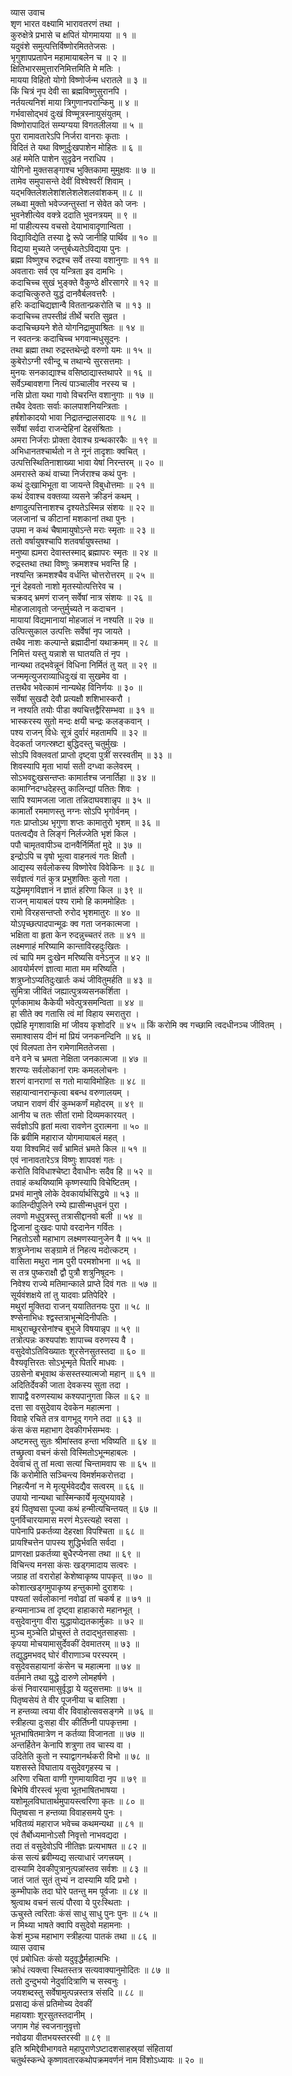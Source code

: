 व्यास उवाच  
शृण भारत वक्ष्यामि भारावतरणं तथा ।  
कुरुक्षेत्रे प्रभासे च क्षपितं योगमायया ॥ १ ॥  
यदुवंशे समुत्पत्तिर्विष्णोरमिततेजसः ।  
भृगुशापप्रतापेन महामायाबलेन च ॥ २ ॥  
क्षितिभारसमुत्तारनिमित्तमिति मे मतिः ।  
मायया विहितो योगो विष्णोर्जन्म धरातले ॥ ३ ॥  
किं चित्रं नृप देवी सा ब्रह्मविष्णुसुरानपि ।  
नर्तयत्यनिशं माया त्रिगुणानपरान्किमु ॥ ४ ॥  
गर्भवासोद्‌भवं दुःखं विण्मूत्रस्नायुसंयुतम् ।  
विष्णोरापादितं सम्यग्यया विगतलीलया ॥ ५ ॥  
पुरा रामावतारेऽपि निर्जरा वानराः कृताः ।  
विदितं ते यथा विष्णुर्दुःखपाशेन मोहितः ॥ ६ ॥  
अहं ममेति पाशेन सुदृढेन नराधिप ।  
योगिनो मुक्तसङ्गाश्च भुक्तिकामा मुमुक्षवः ॥ ७ ॥  
तामेव समुपासन्ते देवीं विश्वेश्वरीं शिवाम् ।  
यद्‌भक्तिलेशलेशांशलेशलेशलवांशकम् ॥ ८ ॥  
लब्ध्वा मुक्तो भवेज्जन्तुस्तां न सेवेत को जनः ।  
भुवनेशीत्येव वक्त्रे ददाति भुवनत्रयम् ॥ ९ ॥  
मां पाहीत्यस्य वचसो देयाभावादृणान्विता ।  
विद्याविद्येति तस्या द्वे रूपे जानीहि पार्थिव ॥ १० ॥  
विद्यया मुच्यते जन्तुर्बध्यतेऽविद्यया पुनः ।  
ब्रह्मा विष्णुश्च रुद्रश्च सर्वे तस्या वशानुगाः ॥ ११ ॥  
अवताराः सर्व एव यन्त्रिता इव दामभिः ।  
कदाचिच्च सुखं भुङ्क्ते वैकुण्ठे क्षीरसागरे ॥ १२ ॥  
कदाचित्कुरुते युद्धं दानवैर्बलवत्तरैः ।  
हरिः कदाचिद्यज्ञान्वै विततान्प्रकरोति च ॥ १३ ॥  
कदाचिच्च तपस्तीव्रं तीर्थे चरति सुव्रत ।  
कदाचिच्छयने शेते योगनिद्रामुपाश्रितः ॥ १४ ॥  
न स्वतन्त्रः कदाचिच्च भगवान्मधुसूदनः ।  
तथा ब्रह्मा तथा रुद्रस्तथेन्द्रो वरुणो यमः ॥ १५ ॥  
कुबेरोऽग्नी रवीन्दू च तथान्ये सुरसत्तमाः ।  
मुनयः सनकाद्याश्च वसिष्ठाद्यास्तथापरे ॥ १६ ॥  
सर्वेऽम्बावशगा नित्यं पाञ्चालीव नरस्य च ।  
नसि प्रोता यथा गावो विचरन्ति वशानुगाः ॥ १७ ॥  
तथैव देवताः सर्वाः कालपाशनियन्त्रिताः ।  
हर्षशोकादयो भावा निद्रातन्द्रालसादयः ॥ १८ ॥  
सर्वेषां सर्वदा राजन्देहिनां देहसंश्रिताः ।  
अमरा निर्जराः प्रोक्ता देवाश्च ग्रन्थकारकैः ॥ १९ ॥  
अभिधानतश्चार्थतो न ते नूनं तादृशाः क्वचित् ।  
उत्पत्तिस्थितिनाशाख्या भावा येषां निरन्तरम् ॥ २० ॥  
अमरास्ते कथं वाच्या निर्जराश्च कथं पुनः ।  
कथं दुःखाभिभूता वा जायन्ते विबुधोत्तमाः ॥ २१ ॥  
कथं देवाश्च वक्तव्या व्यसने क्रीडनं कथम् ।  
क्षणादुत्पत्तिनाशश्च दृश्यतेऽस्मिन्न संशयः ॥ २२ ॥  
जलजानां च कीटानां मशकानां तथा पुनः ।  
उपमा न कथं चैषामायुषोऽन्ते मराः स्मृताः ॥ २३ ॥  
ततो वर्षायुषश्चापि शतवर्षायुषस्तथा ।  
मनुष्या ह्यमरा देवास्तस्माद्‌ ब्रह्मापरः स्मृतः ॥ २४ ॥  
रुद्रस्तथा तथा विष्णुः क्रमशश्च भवन्ति हि ।  
नश्यन्ति क्रमशश्चैव वर्धन्ति चोत्तरोत्तरम् ॥ २५ ॥  
नूनं देहवतो नाशो मृतस्योत्पत्तिरेव च ।  
चक्रवद्‌ भ्रमणं राजन् सर्वेषां नात्र संशयः ॥ २६ ॥  
मोहजालावृतो जन्तुर्मुच्यते न कदाचन ।  
मायायां विद्यमानायां मोहजालं न नश्यति ॥ २७ ॥  
उत्पित्सुकाल उत्पत्तिः सर्वेषां नृप जायते ।  
तथैव नाशः कल्पान्ते ब्रह्मादीनां यथाक्रमम् ॥ २८ ॥  
निमित्तं यस्तु यन्नाशे स घातयति तं नृप ।  
नान्यथा तद्‌भवेन्नूनं विधिना निर्मितं तु यत् ॥ २९ ॥  
जन्ममृत्युजराव्याधिदुःखं वा सुखमेव वा ।  
तत्तथैव भवेत्कामं नान्यथेह विनिर्णयः ॥ ३० ॥  
सर्वेषां सुखदौ देवौ प्रत्यक्षौ शशिभास्करौ ।  
न नश्यति तयोः पीडा क्यचित्तद्वैरिसम्भवा ॥ ३१ ॥  
भास्करस्य सुतो मन्दः क्षयी चन्द्रः कलङ्कवान् ।  
पश्य राजन् विधेः सूत्रं दुर्वारं महतामपि ॥ ३२ ॥  
वेदकर्ता जगत्स्रष्टा बुद्धिदस्तु चतुर्मुखः ।  
सोऽपि विक्लवतां प्राप्तो दृष्ट्वा पुत्रीं सरस्वतीम् ॥ ३३ ॥  
शिवस्यापि मृता भार्या सती दग्ध्वा कलेवरम् ।  
सोऽभवद्दुःखसन्तप्तः कामार्तश्च जनार्तिहा ॥ ३४ ॥  
कामाग्निदग्धदेहस्तु कालिन्द्यां पतितः शिवः ।  
सापि श्यामजला जाता तन्निदाघवशान्नृप ॥ ३५ ॥  
कामार्तो रममाणस्तु नग्नः सोऽपि भृगोर्वनम् ।  
गतः प्राप्तोऽथ भृगुणा शप्तः कामातुरो भृशम् ॥ ३६ ॥  
पतत्वद्यैव ते लिङ्गं निर्लज्जेति भृशं किल ।  
पपौ चामृतवापीञ्च दानवैर्निर्मितां मुदे ॥ ३७ ॥  
इन्द्रोऽपि च वृषो भूत्वा वाहनत्वं गतः क्षितौ ।  
आद्यस्य सर्वलोकस्य विष्णोरेव विवेकिनः ॥ ३८ ॥  
सर्वज्ञत्वं गतं कुत्र प्रभुशक्तिः कुतो गता ।  
यद्धेममृगविज्ञानं न ज्ञातं हरिणा किल ॥ ३९ ॥  
राजन् मायाबलं पश्य रामो हि काममोहितः ।  
रामो विरहसन्तप्तो रुरोद भृशमातुरः ॥ ४० ॥  
योऽपृच्छत्पादपान्मूढः क्व गता जनकात्मजा ।  
भक्षिता वा हृता केन रुदन्नुच्चतरं ततः ॥ ४१ ॥  
लक्ष्मणाहं मरिष्यामि कान्ताविरहदुःखितः ।  
त्वं चापि मम दुःखेन मरिष्यसि वनेऽनुज ॥ ४२ ॥  
आवयोर्मरणं ज्ञात्वा माता मम मरिष्यति ।  
शत्रुघ्नोऽप्यतिदुःखार्तः कथं जीवितुमर्हति ॥ ४३ ॥  
सुमित्रा जीवितं जह्यात्पुत्रव्यसनकर्शिता ।  
पूर्णकामाथ कैकेयी भवेत्पुत्रसमन्विता ॥ ४४ ॥  
हा सीते क्व गतासि त्वं मां विहाय स्मरातुरा ।  
एह्येहि मृगशावाक्षि मां जीवय कृशोदरि ॥ ४५ ॥
किं करोमि क्व गच्छामि त्वदधीनञ्च जीवितम् ।  
समाश्वासय दीनं मां प्रियं जनकनन्दिनि ॥ ४६ ॥  
एवं विलपता तेन रामेणामिततेजसा ।  
वने वने च भ्रमता नेक्षिता जनकात्मजा ॥ ४७ ॥  
शरण्यः सर्वलोकानां रामः कमललोचनः ।  
शरणं वानराणां स गतो मायाविमोहितः ॥ ४८ ॥  
सहायान्वानरान्कृत्वा बबन्ध वरुणालयम् ।  
जघान रावणं वीरं कुम्भकर्णं महोदरम् ॥ ४९ ॥  
आनीय च ततः सीतां रामो दिव्यमकारयत् ।  
सर्वज्ञोऽपि हृतां मत्वा रावणेन दुरात्मना ॥ ५० ॥  
किं ब्रवीमि महाराज योगमायाबलं महत् ।  
यया विश्वमिदं सर्वं भ्रामितं भ्रमते किल ॥ ५१ ॥  
एवं नानावतारेऽत्र विष्णुः शापवशं गतः ।  
करोति विविधाश्चेष्टा दैवाधीनः सदैव हि ॥ ५२ ॥  
तवाहं कथयिष्यामि कृष्णस्यापि विचेष्टितम् ।  
प्रभवं मानुषे लोके देवकार्यार्थसिद्धये ॥ ५३ ॥  
कालिन्दीपुलिने रम्ये ह्यासीन्मधुवनं पुरा ।  
लवणो मधुपुत्रस्तु तत्रासीद्दानवो बली ॥ ५४ ॥  
द्विजानां दुःखदः पापो वरदानेन गर्वितः ।  
निहतोऽसौ महाभाग लक्ष्मणस्यानुजेन वै ॥ ५५ ॥  
शत्रुघ्नेनाथ सङ्ग्रामे तं निहत्य मदोत्कटम् ।  
वासिता मथुरा नाम पुरी परमशोभना ॥ ५६ ॥  
स तत्र पुष्कराक्षौ द्वौ पुत्रौ शत्रुनिषूदनः ।  
निवेश्य राज्ये मतिमान्काले प्राप्ते दिवं गतः ॥ ५७ ॥  
सूर्यवंशक्षये तां तु यादवाः प्रतिपेदिरे ।  
मथुरां मुक्तिदा राजन् ययातितनयः पुरा ॥ ५८ ॥  
श्ण्सेनाभिधः श्द्वस्तत्राभून्मेदिनीपतिः ।  
माथुराच्छूरसेनांश्च बुभुजे विषयान्नृप ॥ ५९ ॥  
तत्रोत्पन्नः कश्यपांशः शापाच्च वरुणस्य वै ।  
वसुदेवोऽतिविख्यातः शूरसेनसुतस्तदा ॥ ६० ॥  
वैश्यवृत्तिरतः सोऽभून्मृते पितरि माधवः ।  
उग्रसेनो बभूवाथ कंसस्तस्यात्मजो महान् ॥ ६१ ॥  
अदितिर्देवकी जाता देवकस्य सुता तदा ।  
शापाद्वै वरुणस्याथ कश्यपानुगता किल ॥ ६२ ॥  
दत्ता सा वसुदेवाय देवकेन महात्मना ।  
विवाहे रचिते तत्र वागभूद्‌ गगने तदा ॥ ६३ ॥  
कंस कंस महाभाग देवकीगर्भसम्भवः ।  
अष्टमस्तु सुतः श्रीमांस्तव हन्ता भविष्यति ॥ ६४ ॥  
तच्छ्रुत्वा वचनं कंसो विस्मितोऽभून्महाबलः ।  
देववाचं तु तां मत्वा सत्यां चिन्तामवाप सः ॥ ६५ ॥  
किं करोमीति सञ्चिन्त्य विमर्शमकरोत्तदा ।  
निहत्यैनां न मे मृत्युर्भवेदद्यैव सत्वरम् ॥ ६६ ॥  
उपायो नान्यथा चास्मिन्कार्ये मृत्युभयावहे ।  
इयं पितृष्वसा पूज्या कथं हन्मीत्यचिन्तयत् ॥ ६७ ॥  
पुनर्विचारयामास मरणं मेऽस्त्यहो स्वसा ।  
पापेनापि प्रकर्तव्या देहरक्षा विपश्चिता ॥ ६८ ॥  
प्रायश्चित्तेन पापस्य शुद्धिर्भवति सर्वदा ।  
प्राणरक्षा प्रकर्तव्या बुधैरप्येनसा तथा ॥ ६९ ॥  
विचिन्त्य मनसा कंसः खड्गमादाय सत्वरः ।  
जग्राह तां वरारोहां केशेष्वाकृष्य पापकृत् ॥ ७० ॥  
कोशात्खड्गमुपाकृष्य हन्तुकामो दुराशयः ।  
पश्यतां सर्वलोकानां नवोढां तां चकर्ष ह ॥ ७१ ॥  
हन्यमानाञ्च तां दृष्ट्वा हाहाकारो महानभूत् ।  
वसुदेवानुगा वीरा युद्धायोद्यतकार्मुकाः ॥ ७२ ॥  
मुञ्च मुञ्चेति प्रोचुस्तं ते तदाद्‌भुतसाहसाः ।  
कृपया मोचयामासुर्देवकीं देवमातरम् ॥ ७३ ॥  
तद्युद्धमभवद्‌ घोरं वीराणाञ्च परस्परम् ।  
वसुदेवसहायानां कंसेन च महात्मना ॥ ७४ ॥  
वर्तमाने तथा युद्धे दारुणे लोमहर्षणे ।  
कंसं निवारयामासुर्वृद्धा ये यदुसत्तमाः ॥ ७५ ॥  
पितृष्वसेयं ते वीर पूजनीया च बालिशा ।  
न हन्तव्या त्वया वीर विवाहोत्सवसङ्गमे ॥ ७६ ॥  
स्त्रीहत्या दुःसहा वीर कीर्तिघ्नी पापकृत्तमा ।  
भूतभाषितमात्रेण न कर्तव्या विजानता ॥ ७७ ॥  
अन्तर्हितेन केनापि शत्रुणा तव चास्य वा ।  
उदितेति कुतो न स्याद्वागनर्थकरी विभो ॥ ७८ ॥  
यशसस्ते विघाताय वसुदेवगृहस्य च ।  
अरिणा रचिता वाणी गुणमायाविदा नृप ॥ ७९ ॥  
बिभेषि वीरस्त्वं भूत्वा भूतभाषितभाषया ।  
यशोमूलविघातार्थमुपायस्त्वरिणा कृतः ॥ ८० ॥  
पितृष्वसा न हन्तव्या विवाहसमये पुनः ।  
भवितव्यं महाराज भवेच्च कथमन्यथा ॥ ८१ ॥  
एवं तैर्बोध्यमानोऽसौ निवृत्तो नाभवद्यदा ।  
तदा तं वसुदेवोऽपि नीतिज्ञः प्रत्यभाषत ॥ ८२ ॥  
कंस सत्यं ब्रवीम्यद्य सत्याधारं जगत्त्रयम् ।  
दास्यामि देवकीपुत्रानुत्पन्नांस्तव सर्वशः ॥ ८३ ॥  
जातं जातं सुतं तुभ्यं न दास्यामि यदि प्रभो ।  
कुम्भीपाके तदा घोरे पतन्तु मम पूर्वजाः ॥ ८४ ॥  
श्रुत्वाथ वचनं सत्यं पौरवा ये पुरःस्थिताः ।  
ऊचुस्ते त्वरिताः कंसं साधु साधु पुनः पुनः ॥ ८५ ॥  
न मिथ्या भाषते क्वापि वसुदेवो महामनाः ।  
केशं मुञ्च महाभाग स्त्रीहत्या पातकं तथा ॥ ८६ ॥  
व्यास उवाच  
एवं प्रबोधितः कंसो यदुवृद्धैर्महात्मभिः ।  
क्रोधं त्यक्त्वा स्थितस्तत्र सत्यवाक्यानुमोदितः ॥ ८७ ॥  
ततो दुन्दुभयो नेदुर्वादित्राणि च सस्वनुः ।  
जयशब्दस्तु सर्वेषामुत्पन्नस्तत्र संसदि ॥ ८८ ॥  
प्रसाद्य कंसं प्रतिमोच्य देवकीं  
     महायशाः शूरसुतस्तदानीम् ।  
जगाम गेहं स्वजनानुवृत्तो  
     नवोढया वीतभयस्तरस्वी ॥ ८९ ॥  
इति श्रमिद्देवीभागवते महापुराणेऽष्टादशसाहस्र्यां संहितायां  
चतुर्थस्कन्धे कृष्णावतारकथोपक्रमवर्णनं नाम विंशोऽध्यायः ॥ २० ॥
